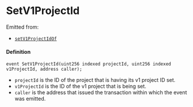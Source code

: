 # SetV1ProjectId

Emitted from:

* [`setV1ProjectIdOf`](/dev/api/v2/contracts/or-payment-terminals/jbv1tokenpaymentterminal/write/setv1projectidof.md)

#### Definition

```
event SetV1ProjectId(uint256 indexed projectId, uint256 indexed v1ProjectId, address caller);
```

* `projectId` is the ID of the project that is having its v1 project ID set.
* `v1ProjectId` is the ID of the v1 project that is being set.
* `caller` is the address that issued the transaction within which the event was emitted.
